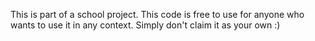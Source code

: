 This is part of a school project. This code is free to use for anyone who wants to use it in any context. Simply don't claim it as your own :)
